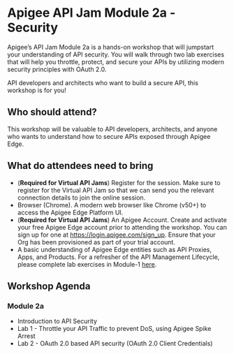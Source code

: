 # Apigee API Jam Module 2a - Security
Apigee’s API Jam Module 2a is a hands-on workshop that will jumpstart your understanding of API security. You will walk through two lab exercises that will help you throttle, protect, and secure your APIs by utilizing modern security principles with OAuth 2.0. 

API developers and architects who want to build a secure API, this workshop is for you!

## Who should attend?
This workshop will be valuable to API developers, architects, and anyone who wants to understand how to secure APIs exposed through Apigee Edge.

## What do attendees need to bring
- (**Required for Virtual API Jams**) Register for the session. Make sure to register for the Virtual API Jam so that we can send you the relevant connection details to join the online session.
- Browser (Chrome). A modern web browser like Chrome (v50+) to access the Apigee Edge Platform UI.
- (**Required for Virtual API Jams**) An Apigee Account. Create and activate your free Apigee Edge account prior to attending the workshop. You can sign up for one at https://login.apigee.com/sign_up. Ensure that your Org has been provisioned as part of your trial account.
- A basic understanding of Apigee Edge entities such as API Proxies, Apps, and Products. For a refresher of the API Management Lifecycle, please complete lab exercises in Module-1 [here](https://github.com/aliceinapiland/apijam/tree/master/Module-1).

## Workshop Agenda

### Module 2a
* Introduction to API Security
* Lab 1 - Throttle your API Traffic to prevent DoS, using Apigee Spike Arrest
* Lab 2 - OAuth 2.0 based API security (OAuth 2.0 Client Credentials)
